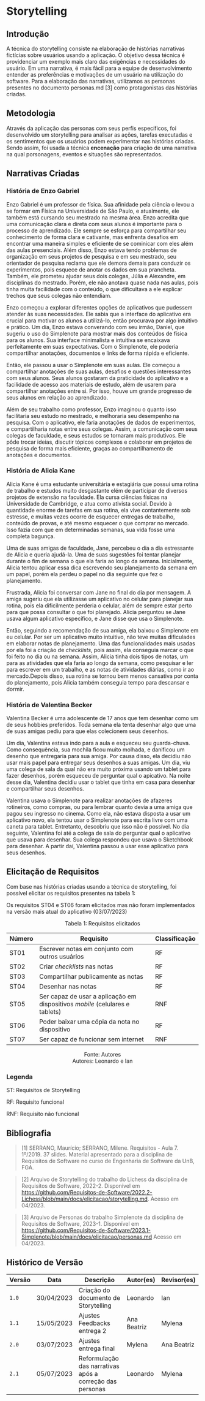 # Storytelling

## Introdução

A técnica do storytelling consiste na elaboração de histórias narrativas fictícias sobre usuários usando a aplicação. O objetivo dessa técnica é providenciar um exemplo mais claro das exigências e necessidades do usuário. Em uma narrativa, é mais fácil para a equipe de desenvolvimento entender as preferências e motivações de um usuário na utilização do software. Para a elaboração das narrativas, utilizamos as personas presentes no documento personas.md [3] como protagonistas das histórias criadas.

## Metodologia

Através da aplicação das personas com seus perfis específicos, foi desenvolvido um storytelling para analisar as ações, tarefas executadas e os sentimentos que os usuários podem experimentar nas histórias criadas. Sendo assim, foi usada a técnica **encenação** para criação de uma narrativa na qual porsonagens, eventos e situações são representados.

## Narrativas Criadas

### História de Enzo Gabriel

Enzo Gabriel é um professor de física. Sua afinidade pela ciência o levou a se formar em Física na Universidade de São Paulo, e atualmente, ele também está cursando seu mestrado na mesma área. Enzo acredita que uma comunicação clara e direta com seus alunos é importante para o processo de aprendizado. Ele sempre se esforça para compartilhar seu conhecimento de forma clara e cativante, mas enfrenta desafios em encontrar uma maneira simples e eficiente de se cominicar com eles além das aulas presenciais. 
Além disso, Enzo estava tendo problemas de organização em seus projetos de pesquisa e em seu mestrado, seu orientador de pesquisa reclama que ele demora demais para conduzir os experimentos, pois esquece de anotar os dados em sua prancheta. Também, ele prometeu ajudar seus dois colegas, Júlia e Alexandre, em disciplinas do mestrado. Porém, ele não anotava quase nada nas aulas, pois tinha muita facilidade com o conteúdo, o que dificultava a ele explicar trechos que seus colegas não entendiam.

Enzo começou a explorar diferentes opções de aplicativos que pudessem atender às suas necessidades. Ele sabia que a interface do aplicativo era crucial para motivar os alunos a utilizá-lo, então procurava por algo intuitivo e prático. Um dia, Enzo estava converando com seu irmão, Daniel, que sugeriu o uso do Simplenote para mostrar mais dos conteúdos de física para os alunos. Sua interface minimalista e intuitiva se encaixava perfeitamente em suas expectativas. Com o Simplenote, ele poderia compartilhar anotações, documentos e links de forma rápida e eficiente.

Então, ele passou a usar o Simplenote em suas aulas. Ele começou a compartilhar anotações de suas aulas, desafios e questões interessantes com seus alunos. Seus alunos gostaram da praticidade do aplicativo e a facilidade de acesso aos materiais de estudo, além de usarem para compartilhar anotações entre si. Por isso, houve um grande progresso de seus alunos em relação ao aprendizado.

Além de seu trabalho como professor, Enzo imaginou o quanto isso facilitaria seu estudo no mestrado, e melhoraria seu desempenho na pesquisa. Com o aplicativo, ele faria anotações de dados de experimentos, e compartilharia notas entre seus colegas. Assim, a comunicação com seus colegas de faculdade, e seus estudos se tornaram mais produtivos. Ele pôde trocar ideias, discutir tópicos complexos e colaborar em projetos de pesquisa de forma mais eficiente, graças ao compartilhamento de anotações e documentos.

### História de Alicia Kane

Alicia Kane é uma estudante universitária e estagiária que possui uma rotina de trabalho e estudos muito desgastante elém de participar de diversos projetos de extensão na faculdade. Ela cursa ciências físicas na Universidade de Cambridge, e atua como ativista social. Devido à quantidade enorme de tarefas em sua rotina, ela vive contantemente sob estresse, e muitas vezes ocorre de esquecer entregas de trabalho, conteúdo de provas, e até mesmo esquecer o que comprar no mercado. Isso fazia com que em determinadas semanas, sua vida fosse uma completa bagunça.

Uma de suas amigas de faculdade, Jane, percebeu o dia a dia estressante de Alicia e queria ajudá-la. Uma de suas sugestões foi tentar planejar durante o fim de semana o que ela faria ao longo da semana. Inicialmente, Alicia tentou aplicar essa dica escrevendo seu planejamento da semana em um papel, porém ela perdeu o papel no dia seguinte que fez o planejamento.

Frustrada, Alicia foi conversar com Jane no final do dia por mensagem. A amiga sugeriu que ela utilizasse um aplicativo no celular para planejar sua rotina, pois ela dificilmente perderia o celular, além de sempre estar perto para que possa consultar o que foi planejado. Alicia perguntou se Jane usava algum aplicativo específico, e Jane disse que usa o Simplenote.

Então, seguindo a recomendação de sua amiga, ela baixou o Simplenote em eu celular. Por ser um aplicativo muito intuitivo, não teve muitas dificulades em elaborar notas de planejamento. Uma das funcionalidades mais usadas por ela foi a criação de _checklists_, pois assim, ela conseguia marcar o que foi feito no dia ou na semana. Assim, Alicia tinha dois tipos de notas, um para as atividades que ela faria ao longo da semana, como pesquisar e ler para escrever em um trabalho, e as notas de atividades diárias, como ir ao mercado.Depois disso, sua rotina se tornou bem menos cansativa por conta do planejamento, pois Alicia também conseguia tempo para descansar e dormir.

### História de Valentina Becker

Valentina Becker é uma adolescente de 17 anos que tem desenhar como um de seus hobbies preferidos. Toda semana ela tenta desenhar algo que uma de suas amigas pediu para que elas colecionem seus desenhos.

Um dia, Valentina estava indo para a aula e esqueceu seu guarda-chuva. Como consequência, sua mochila ficou muito molhada, e danificou um desenho que entregaria para sua amiga. Por causa disso, ela decidiu não usar mais papel para entregar seus desenhos a suas amigas. Um dia, viu uma colega de sala da qual não era muito próxima usando um tablet para fazer desenhos, porém esqueceu de perguntar qual o apicativo. Na noite desse dia, Valentina decidiu usar o tablet que tinha em casa para desenhar e compartilhar seus desenhos.

Valentina usava o Simplenote para realizar anotações de afazeres rotineiros, como compras, ou para lembrar quanto devia a uma amiga que pagou seu ingresso no cinema. Como ela, não estava disposta a usar um aplicativo novo, ela tentou usar o Simplenote para escrita livre com uma caneta para tablet. Entretanto, descobriu que isso não é possível. No dia seguinte, Valentina foi até a colega de sala do perguntar qual o aplicativo que usava para desenhar. Sua colega respondeu que usava o Sketchbook para desenhar. A partir daí, Valentina passou a usar esse aplicativo para seus desenhos.

## Elicitação de Requisitos

Com base nas histórias criadas usando a técnica de storytelling, foi possível elicitar os requisitos presentes na tabela 1:

Os requisitos ST04 e ST06 foram elicitados mas não foram implementados na versão mais atual do aplicativo (03/07/2023)

<center>
<p align="center"> Tabela 1: Requisitos elicitados </p>
  
| Número | Requisito                                                                    | Classificação |
| ------ | ---------------------------------------------------------------------------- | ------------- |
| ST01   | Escrever notas em conjunto com outros usuários                               | RF            |
| ST02   | Criar _checklists_ nas notas                                                 | RF            |
| ST03   | Compartilhar publicamente as notas                                           | RF            |
| ST04   | Desenhar nas notas                                                           | RF            |
| ST05   | Ser capaz de usar a aplicação em dispositivos _mobile_ (celulares e tablets) | RNF           |
| ST06   | Poder baixar uma cópia da nota no dispositivo                                | RF            |
| ST07   | Ser capaz de funcionar sem internet                                          | RNF           |

</center>
<p align="center"> Fonte: Autores <br> Autores: Leonardo e Ian </p>

### Legenda

ST: Requisitos de Storytelling

RF: Requisito funcional

RNF: Requisito não funcional

## Bibliografia

> [1] SERRANO, Maurício; SERRANO, Milene. Requisitos - Aula 7. 1º/2019. 37 slides. Material apresentado para a disciplina de Requisitos de Software no curso de Engenharia de Software da UnB, FGA.

> [2] Arquivo de Storytelling do trabalho do Lichess da disciplina de Requisitos de Software, 2022-2. Disponível em <https://github.com/Requisitos-de-Software/2022.2-Lichess/blob/main/docs/elicitacao/storytelling.md>. Acesso em 04/2023.

> [3] Arquivo de Personas do trabalho Simplenote da disciplina de Requisitos de Software, 2023-1. Disponível em <https://github.com/Requisitos-de-Software/2023.1-Simplenote/blob/main/docs/elicitacao/personas.md> Acesso em 04/2023.

## Histórico de Versão

| Versão | Data       | Descrição                            | Autor(es)   | Revisor(es) |
| ------ | ---------- | ------------------------------------ | ----------- | ----------- |
| `1.0`  | 30/04/2023 | Criação do documento de Storytelling | Leonardo    | Ian         |
| `1.1`  | 15/05/2023 | Ajustes Feedbacks entrega 2          | Ana Beatriz | Mylena      |
| `2.0`  | 03/07/2023 | Ajustes entrega final                | Mylena      | Ana Beatriz |
|`2.1`|05/07/2023| Reformulação das narrativas após a correção das personas | Leonardo | Mylena |

